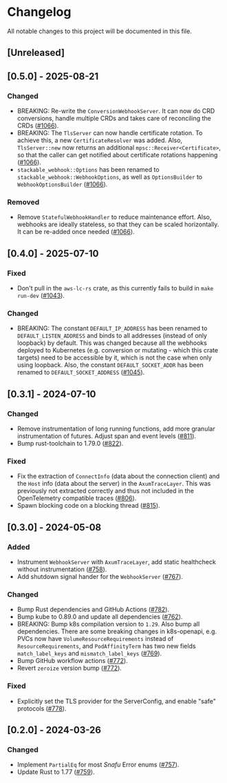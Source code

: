 # Changelog

All notable changes to this project will be documented in this file.

## [Unreleased]

## [0.5.0] - 2025-08-21

### Changed

- BREAKING: Re-write the `ConversionWebhookServer`.
  It can now do CRD conversions, handle multiple CRDs and takes care of reconciling the CRDs ([#1066]).
- BREAKING: The `TlsServer` can now handle certificate rotation.
  To achieve this, a new `CertificateResolver` was added.
  Also, `TlsServer::new` now returns an additional `mpsc::Receiver<Certificate>`, so that the caller
  can get notified about certificate rotations happening ([#1066]).
- `stackable_webhook::Options` has been renamed to `stackable_webhook::WebhookOptions`, as well as
  `OptionsBuilder` to `WebhookOptionsBuilder` ([#1066]).

### Removed

- Remove `StatefulWebhookHandler` to reduce maintenance effort.
  Also, webhooks are ideally stateless, so that they can be scaled horizontally.
  It can be re-added once needed ([#1066]).

[#1066]: https://github.com/stackabletech/operator-rs/pull/1066

## [0.4.0] - 2025-07-10

### Fixed

- Don't pull in the `aws-lc-rs` crate, as this currently fails to build in `make run-dev` ([#1043]).

### Changed

- BREAKING: The constant `DEFAULT_IP_ADDRESS` has been renamed to `DEFAULT_LISTEN_ADDRESS` and binds to all
  addresses (instead of only loopback) by default. This was changed because all the webhooks
  deployed to Kubernetes (e.g. conversion or mutating - which this crate targets) need to be
  accessible by it, which is not the case when only using loopback.
  Also, the constant `DEFAULT_SOCKET_ADDR` has been renamed to `DEFAULT_SOCKET_ADDRESS` ([#1045]).

[#1043]: https://github.com/stackabletech/operator-rs/pull/1043
[#1045]: https://github.com/stackabletech/operator-rs/pull/1045

## [0.3.1] - 2024-07-10

### Changed

- Remove instrumentation of long running functions, add more granular instrumentation of futures. Adjust span and event levels ([#811]).
- Bump rust-toolchain to 1.79.0 ([#822]).

### Fixed

- Fix the extraction of `ConnectInfo` (data about the connection client) and
  the `Host` info (data about the server) in the `AxumTraceLayer`. This was
  previously not extracted correctly and thus not included in the OpenTelemetry
  compatible traces ([#806]).
- Spawn blocking code on a blocking thread ([#815]).

[#806]: https://github.com/stackabletech/operator-rs/pull/806
[#811]: https://github.com/stackabletech/operator-rs/pull/811
[#815]: https://github.com/stackabletech/operator-rs/pull/815
[#822]: https://github.com/stackabletech/operator-rs/pull/822

## [0.3.0] - 2024-05-08

### Added

- Instrument `WebhookServer` with `AxumTraceLayer`, add static healthcheck without instrumentation ([#758]).
- Add shutdown signal hander for the `WebhookServer` ([#767]).

### Changed

- Bump Rust dependencies and GitHub Actions ([#782]).
- Bump kube to 0.89.0 and update all dependencies ([#762]).
- BREAKING: Bump k8s compilation version to `1.29`. Also bump all dependencies.
  There are some breaking changes in k8s-openapi, e.g. PVCs now have `VolumeResourceRequirements` instead of `ResourceRequirements`,
  and `PodAffinityTerm` has two new fields `match_label_keys` and `mismatch_label_keys` ([#769]).
- Bump GitHub workflow actions ([#772]).
- Revert `zeroize` version bump ([#772]).

### Fixed

- Explicitly set the TLS provider for the ServerConfig, and enable "safe" protocols ([#778]).

[#758]: https://github.com/stackabletech/operator-rs/pull/758
[#762]: https://github.com/stackabletech/operator-rs/pull/762
[#767]: https://github.com/stackabletech/operator-rs/pull/767
[#769]: https://github.com/stackabletech/operator-rs/pull/769
[#772]: https://github.com/stackabletech/operator-rs/pull/772
[#778]: https://github.com/stackabletech/operator-rs/pull/778
[#782]: https://github.com/stackabletech/operator-rs/pull/782

## [0.2.0] - 2024-03-26

### Changed

- Implement `PartialEq` for most _Snafu_ Error enums ([#757]).
- Update Rust to 1.77 ([#759]).

[#757]: https://github.com/stackabletech/operator-rs/pull/757
[#759]: https://github.com/stackabletech/operator-rs/pull/759
